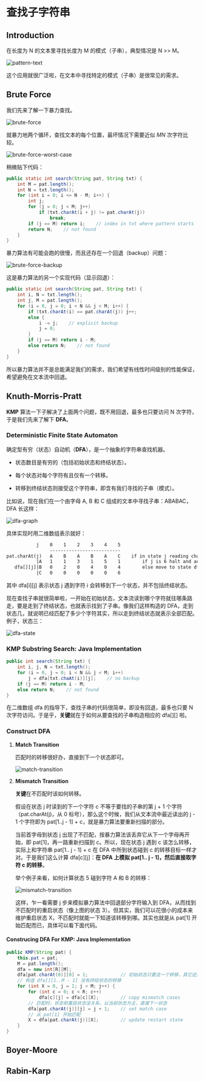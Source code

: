 # 查找子字符串

## Introduction

在长度为 N 的文本里寻找长度为 M 的模式（子串），典型情况是 N >> M。

![pattern-text](https://images2018.cnblogs.com/blog/886021/201808/886021-20180801230900919-1725939841.png)

这个应用就很广泛啦，在文本中寻找特定的模式（子串）是很常见的需求。

## Brute Force

我们先来了解一下暴力查找。

![brute-force](https://images2018.cnblogs.com/blog/886021/201808/886021-20180801230913345-679738515.png)

就暴力地两个循环，查找文本的每个位置，最坏情况下需要近似 $MN$ 次字符比较。

![brute-force-worst-case](https://images2018.cnblogs.com/blog/886021/201808/886021-20180801230928182-823845050.png)

稍微贴下代码：

```java
public static int search(String pat, String txt) {
    int M = pat.length();
    int N = txt.length();
    for (int i = 0; i <= N - M; i++) {
        int j;
        for (j = 0; j < M; j++)
            if (txt.charAt(i + j) != pat.charAt(j))
                break;
        if (j == M) return i;    // index in txt where pattern starts
        return N;    // not found
    }
}
```

暴力算法有可能会跑的很慢，而且还存在一个回退（backup）问题：

![brute-force-backup](https://images2018.cnblogs.com/blog/886021/201808/886021-20180801230942284-74790880.png)

这是暴力算法的另一个实现代码（显示回退）：

```java
public static int search(String pat, String txt) {
    int i, N = txt.length();
    int j, M = pat.length();
    for (i = 0, j = 0; i < N && j < M; i++) {
        if (txt.charAt(i) == pat.charAt(j)) j++;
        else {
            i -= j;    // explicit backup
            j = 0;
        }
        if (j == M) return i - M;
        else return N;    // not found
    }
}
```

所以暴力算法并不是总能满足我们的需求，我们希望有线性时间级别的性能保证，希望避免在文本流中回退。

## Knuth-Morris-Pratt

**KMP** 算法一下子解决了上面两个问题，既不用回退，最多也只要访问 N 次字符，于是我们先来了解下 **DFA**。

### Deterministic Finite State Automaton

确定型有穷（状态）自动机（**DFA**），是一个抽象的字符串查找机器。

- 状态数目是有穷的（包括初始状态和终结状态）。

- 每个状态对每个字符有且仅有一个转移。

- 转移到终结状态则接受这个字符串，即含有我们寻找的子串（模式）。

比如说，现在我们在一个由字母 A, B 和 C 组成的文本中寻找子串：ABABAC，DFA 长这样：

![dfa-graph](https://images2018.cnblogs.com/blog/886021/201808/886021-20180806171418350-437178693.png)

具体实现时用二维数组表示就好：

```txt
           j    0    1    2    3    4    5
                --------------------------
pat.charAt(j)   A    B    A    B    A    C    if in state j reading char c:
           |A   1    1    3    1    5    1        if j is 6 halt and accept
   dfa[][j]|B   0    2    0    4    0    4        else move to state dfa[c][j]
           |C   0    0    0    0    0    6
```

其中 dfa[i][j] 表示状态 j 遇到字符 i 会转移到下一个状态，并不包括终结状态。

现在查找子串就很简单啦，一开始在初始状态，文本流读到哪个字符就往哪条路走，要是走到了终结状态，也就表示找到了子串。像我们这样构造的 DFA，走到状态几，就说明已经匹配了多少个字符其实，所以走到终结状态就表示全部匹配。例子，状态三：

![dfa-state](https://images2018.cnblogs.com/blog/886021/201808/886021-20180806171432655-228466052.png)

### KMP Substring Search: Java Implementation

```java
public int search(String txt) {
    int i, j, N = txt.length();
    for (i = 0, j = 0; i < N && j < M; i++)
        j = dfa[txt.chaAt(i)][j];    // no backup
    if (j == M) return i - M;
    else return N;    // not found
}
```

在二维数组 dfa 的指导下，查找子串的代码很简单，即没有回退，最多也只要 N 次字符访问。于是乎，**关键**就在于如何从要查找的子串构造相应的 dfa[][] 啦。

### Construct DFA

1. **Match Transition**

   匹配时的转移很好办，直接到下一个状态即可。

   ![match-transition](https://images2018.cnblogs.com/blog/886021/201808/886021-20180806171446315-1202770884.png)

2. **Mismatch Transition**

    **关键**在不匹配时该如何转移。

    假设在状态 j 时读到的下一个字符 c 不等于要找的子串的第 j + 1 个字符（pat.charAt(j)，从 0 标号），那么这个时候，我们从文本流中最近读出的 j - 1 个字符即为 pat[1..j - 1] + c，就是暴力算法要重新扫描的部分。

    当前首字母到状态 j 出现了不匹配，按暴力算法该丢弃它从下一个字母再开始，即 pat[1]，再一路重新扫描到 c。所以，现在状态 j 遇到 c 该怎么转移，实际上和字符串 pat[1.. j - 1] + c 在 DFA 中所到状态碰到 c 的转移目标一样才对。于是我们这么计算 dfa[c][j]：**在 DFA 上模拟 pat[1.. j - 1]，然后直接取字符 c 的转移**。

    举个例子来看，如何计算状态 5 碰到字符 A 和 B 的转移：

   ![mismatch-transition](https://images2018.cnblogs.com/blog/886021/201808/886021-20180806171501965-420417384.png)

   这样，乍一看需要 j 步来模拟暴力算法中回退部分字符输入到 DFA，从而找到不匹配时的重启状态（像上图的状态 3）。但其实，我们可以花很小的成本来维护重启状态 X，不匹配时就能一下知道该转移到哪。其实也就是从 pat[1] 开始匹配而已，具体可以看下面代码。

#### Construcing DFA For KMP: Java Implementation

```java
public KMP(String pat) {
    this.pat = pat;
    M = pat.length();
    dfa = new int[R][M];
    dfa[pat.charAt(0)][0] = 1;            // 初始状态只要这一个转移，其它还是自己（0）
    // 构造 dfa[][1..M - 1] 没有终结状态的转移
    for (int X = 0, j = 1; j < M; j++) {
        for (int c = 0; c < R; c++)
            dfa[c][j] = dfa[c][X];        // copy mismatch cases
        // 匹配时，状态和重启状态没关系，以当前状态为主，直接下一状态
        dfa[pat.charAt(j)][j] = j + 1;    // set match case
        // 从 pat[1] 开始匹配
        X = dfa[pat.charAt(j)][X];        // update restart state
    }
}
```

## Boyer-Moore

## Rabin-Karp